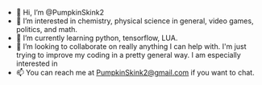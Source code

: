- 👋 Hi, I’m @PumpkinSkink2
- 👀 I’m interested in chemistry, physical science in general, video games, politics, and math.
- 🌱 I’m currently learning python, tensorflow, LUA.
- 💞️ I’m looking to collaborate on really anything I can help with. I'm just trying to improve my coding in a pretty general way. I am especially interested in 
- 📫 You can reach me at PumpkinSkink2@gmail.com if you want to chat.

<!---
PumpkinSkink2/PumpkinSkink2 is a ✨ special ✨ repository because its `README.md` (this file) appears on your GitHub profile.
You can click the Preview link to take a look at your changes.
--->
